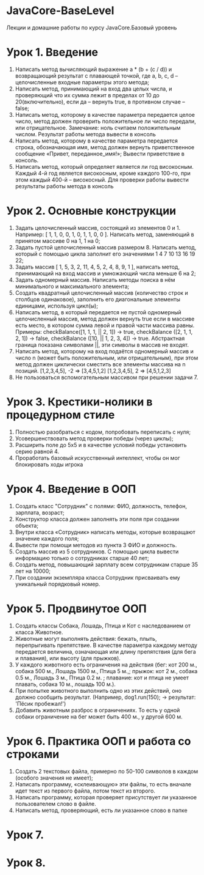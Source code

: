 # JavaCore-BaseLevel
Лекции и домашние работы по курсу JavaCore.Базовый уровень

# Урок 1. Введение
1) Написать метод вычисляющий выражение a * (b + (c / d)) и возвращающий результат с плавающей точкой, где a, b, c, d – целочисленные входные параметры этого метода;
2) Написать метод, принимающий на вход два целых числа, и проверяющий что их сумма лежит в пределах от 10 до 20(включительно), если да – вернуть true, в противном случае – false;
3) Написать метод, которому в качестве параметра передается целое число, метод должен проверить положительное ли число передали, или отрицательное. Замечание: ноль считаем положительным числом. Результат работы метода вывести в консоль
4) Написать метод, которому в качестве параметра передается строка, обозначающая имя, метод должен вернуть приветственное сообщение «Привет, переданное_имя!»; Вывести приветствие в консоль.
5) Написать метод, который определяет является ли год високосным. Каждый 4-й год является високосным, кроме каждого 100-го, при этом каждый 400-й – високосный. Для проверки работы вывести результаты работы метода в консоль

# Урок 2. Основные конструкции
1) Задать целочисленный массив, состоящий из элементов 0 и 1. Например: [ 1, 1, 0, 0, 1, 0, 1, 1, 0, 0 ]. Написать метод, заменяющий в  принятом массиве 0 на 1, 1 на 0;
2) Задать пустой целочисленный массив размером 8. Написать метод, который c помощью цикла заполнит его значениями 1 4 7 10 13 16 19 22;
3) Задать массив [ 1, 5, 3, 2, 11, 4, 5, 2, 4, 8, 9, 1 ], написать метод, принимающий на вход массив и умножающий числа меньше 6 на 2;
4) Задать одномерный массив. Написать методы поиска в нём минимального и максимального элемента;
5) Создать квадратный целочисленный массив (количество строк и столбцов одинаковое), заполнить его диагональные элементы единицами, используя цикл(ы);
6) Написать метод, в который передается не пустой одномерный целочисленный массив, метод должен вернуть true если в массиве есть место, в котором сумма левой и правой части массива равны. Примеры:
checkBalance([1, 1, 1, || 2, 1]) → true,
checkBalance ([2, 1, 1, 2, 1]) → false,
checkBalance ([10, || 1, 2, 3, 4]) → true.
Абстрактная граница показана символами ||, эти символы в массив не входят.
7) Написать метод, которому на вход подаётся одномерный массив и число n (может быть положительным, или отрицательным), при этом метод должен циклически сместить все элементы массива на n позиций.
[1,2,3,4,5], -2 => [3,4,5,1,2]
[1,2,3,4,5], 2 => [4,5,1,2,3]
8) Не пользоваться вспомогательным массивом при решении задачи 7.

# Урок 3. Крестики-нолики в процедурном стиле
1) Полностью разобраться с кодом, попробовать переписать с нуля;
2) Усовершенствовать метод проверки победы (через циклы);
3) Расширить поле до 5х5 и в качестве условий победы установить серию равной 4.
4) Проработать базовый искусственный интеллект, чтобы он мог блокировать ходы игрока

# Урок 4. Введение в ООП
1) Создать класс "Сотрудник" с полями: ФИО, должность, телефон, зарплата, возраст;
2) Конструктор класса должен заполнять эти поля при создании объекта;
3) Внутри класса «Сотрудник» написать методы, которые возвращают значение каждого поля;
4) Вывести при помощи методов из пункта 3 ФИО и должность.
5) Создать массив из 5 сотрудников. С помощью цикла вывести информацию только о сотрудниках старше 40 лет;
6) Создать метод, повышающий зарплату всем сотрудникам старше 35 лет на 10000;
7) При создании экземпляра класса Сотрудник присваивать ему уникальный порядковый номер.

# Урок 5. Продвинутое ООП
1) Создать классы Собака, Лошадь, Птица и Кот с наследованием от класса Животное.
2) Животные могут выполнять действия: бежать, плыть, перепрыгивать препятствие.
В качестве параметра каждому методу передается величина, означающая или длину препятствия (для бега и плавания), или высоту (для прыжков).
3) У каждого животного есть ограничения на действия (бег: кот 200 м., собака 500 м., Лошадь 1500 м., Птица 5 м.,; прыжок: кот 2 м., собака 0.5 м., Лошадь 3 м., Птица 0.2 м. ; плавание: кот и птица не умеет плавать, собака 10 м., лошадь 100 м.).
4) При попытке животного выполнить одно из этих действий, оно должно сообщить результат. (Например, dog1.run(150); -> результат: 'Пёсик пробежал!')
5)  Добавить животным разброс в ограничениях. То есть у одной собаки ограничение на бег может быть 400 м., у другой 600 м.

# Урок 6. Практика ООП и работа со строками
1) Создать 2 текстовых файла, примерно по 50-100 символов в каждом (особого значения не имеет);
2) Написать программу, «склеивающую» эти файлы, то есть вначале идет текст из первого файла, потом текст из второго.
3) Написать программу, которая проверяет присутствует ли указанное пользователем слово в файле.
4) Написать метод, проверяющий, есть ли указанное слово в папке

# Урок 7.
# Урок 8.

